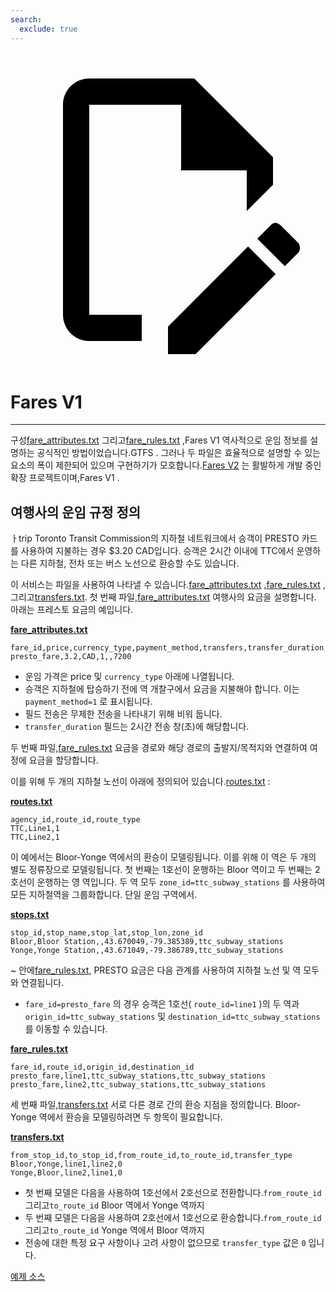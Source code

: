 ```yaml
---
search:
  exclude: true
---
```


<a class="pencil-link" href="https://github.com/MobilityData/gtfs.org/edit/main/docs/schedule/examples/fares-v1.md" title="Edit this page" target="_blank">
    <svg class="pencil" xmlns="http://www.w3.org/2000/svg" viewBox="0 0 24 24"><path d="M10 20H6V4h7v5h5v3.1l2-2V8l-6-6H6c-1.1 0-2 .9-2 2v16c0 1.1.9 2 2 2h4v-2m10.2-7c.1 0 .3.1.4.2l1.3 1.3c.2.2.2.6 0 .8l-1 1-2.1-2.1 1-1c.1-.1.2-.2.4-.2m0 3.9L14.1 23H12v-2.1l6.1-6.1 2.1 2.1Z"></path></svg>
  </a>

# Fares V1

<hr/>

구성[fare_attributes.txt](../../reference/#fare_attributestxt) 그리고[fare_rules.txt](../../reference/#fare_rulestxt) ,Fares V1 역사적으로 운임 정보를 설명하는 공식적인 방법이었습니다.GTFS . 그러나 두 파일은 효율적으로 설명할 수 있는 요소의 폭이 제한되어 있으며 구현하기가 모호합니다.[Fares V2](../../examples/fares-v2/) 는 활발하게 개발 중인 확장 프로젝트이며,Fares V1 .

## 여행사의 운임 규정 정의

ㅏtrip Toronto Transit Commission의 지하철 네트워크에서 승객이 PRESTO 카드를 사용하여 지불하는 경우 \$3.20 CAD입니다. 승객은 2시간 이내에 TTC에서 운영하는 다른 지하철, 전차 또는 버스 노선으로 환승할 수도 있습니다.

이 서비스는 파일을 사용하여 나타낼 수 있습니다.[fare_attributes.txt](../../reference/#fare_attributestxt) ,[fare_rules.txt](../../reference/#fare_rulestxt) , 그리고[transfers.txt](../../reference/#transferstxt). 첫 번째 파일,[fare_attributes.txt](../../reference/#fare_attributestxt) 여행사의 요금을 설명합니다. 아래는 프레스토 요금의 예입니다.

[**fare_attributes.txt**](../../reference/#fare_attributestxt)

    fare_id,price,currency_type,payment_method,transfers,transfer_duration
    presto_fare,3.2,CAD,1,,7200

- 운임 가격은 price 및 `currency_type` 아래에 나열됩니다.
- 승객은 지하철에 탑승하기 전에 역 개찰구에서 요금을 지불해야 합니다. 이는 `payment_method=1` 로 표시됩니다.
- 필드 전송은 무제한 전송을 나타내기 위해 비워 둡니다.
- `transfer_duration` 필드는 2시간 전송 창(초)에 해당합니다.

두 번째 파일,[fare_rules.txt](../../reference/#fare_rulestxt) 요금을 경로와 해당 경로의 출발지/목적지와 연결하여 여정에 요금을 할당합니다.

이를 위해 두 개의 지하철 노선이 아래에 정의되어 있습니다.[routes.txt](../../reference/#routestxt) :

[**routes.txt**](../../reference/#routestxt)

    agency_id,route_id,route_type
    TTC,Line1,1
    TTC,Line2,1

이 예에서는 Bloor-Yonge 역에서의 환승이 모델링됩니다. 이를 위해 이 역은 두 개의 별도 정류장으로 모델링됩니다. 첫 번째는 1호선이 운행하는 Bloor 역이고 두 번째는 2호선이 운행하는 영 역입니다. 두 역 모두 `zone_id=ttc_subway_stations` 를 사용하여 모든 지하철역을 그룹화합니다. 단일 운임 구역에서.

[**stops.txt**](../../reference/#stopstxt)

    stop_id,stop_name,stop_lat,stop_lon,zone_id
    Bloor,Bloor Station,,43.670049,-79.385389,ttc_subway_stations
    Yonge,Yonge Station,,43.671049,-79.386789,ttc_subway_stations

\~ 안에[fare_rules.txt](../../reference/#fare_rulestxt), PRESTO 요금은 다음 관계를 사용하여 지하철 노선 및 역 모두와 연결됩니다.

- `fare_id=presto_fare` 의 경우 승객은 1호선( `route_id=line1` )의 두 역과 `origin_id=ttc_subway_stations` 및 `destination_id=ttc_subway_stations` 를 이동할 수 있습니다.

[**fare_rules.txt**](../../reference/#fare_rulestxt)

    fare_id,route_id,origin_id,destination_id
    presto_fare,line1,ttc_subway_stations,ttc_subway_stations
    presto_fare,line2,ttc_subway_stations,ttc_subway_stations

세 번째 파일,[transfers.txt](../../reference/#transferstxt) 서로 다른 경로 간의 환승 지점을 정의합니다. Bloor-Yonge 역에서 환승을 모델링하려면 두 항목이 필요합니다.

[**transfers.txt**](../../reference/#transferstxt)

    from_stop_id,to_stop_id,from_route_id,to_route_id,transfer_type
    Bloor,Yonge,line1,line2,0
    Yonge,Bloor,line2,line1,0

- 첫 번째 모델은 다음을 사용하여 1호선에서 2호선으로 전환합니다.`from_route_id` 그리고`to_route_id` Bloor 역에서 Yonge 역까지
- 두 번째 모델은 다음을 사용하여 2호선에서 1호선으로 환승합니다.`from_route_id` 그리고`to_route_id` Yonge 역에서 Bloor 역까지
- 전송에 대한 특정 요구 사항이나 고려 사항이 없으므로 `transfer_type` 값은 `0` 입니다.

[예제 소스](https://www.ttc.ca/Fares-and-passes)
